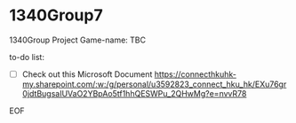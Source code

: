 # 1340Group7
1340Group Project Game-name: TBC

to-do list:

- [ ] Check out this Microsoft Document https://connecthkuhk-my.sharepoint.com/:w:/g/personal/u3592823_connect_hku_hk/EXu76gr0jdtBugsaIUVaO2YBpAo5tf1hhQESWPu_2QHwMg?e=nvvR78


EOF
